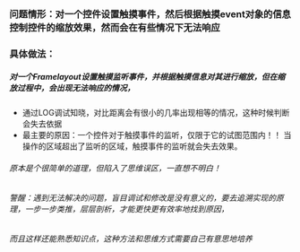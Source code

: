 ### 问题情形：对一个控件设置触摸事件，然后根据触摸event对象的信息控制控件的缩放效果，然而会在有些情况下无法响应

### 具体做法：
##### 对一个Framelayout设置触摸监听事件，并根据触摸信息对其进行缩放，但在缩放过程中，会出现无法响应的情况，
* 通过LOG调试知晓，对比距离会有很小的几率出现相等的情况，这种时候判断会失去依据
* 最主要的原因：一个控件对于触摸事件的监听，仅限于它的试图范围内！！ 当操作的区域超出了监听的区域，触摸事件的监听就会失去效果。

###### 原本是个很简单的道理，但陷入了思维误区，一直想不明白！

###### 警醒：遇到无法解决的问题，盲目调试和修改是没有意义的，要去追溯实现的原理，一步一步类推，层层剖析，才能更快更有效率地找到原因，
###### 而且这样还能熟悉知识点，这种方法和思维方式需要自己有意思地培养
